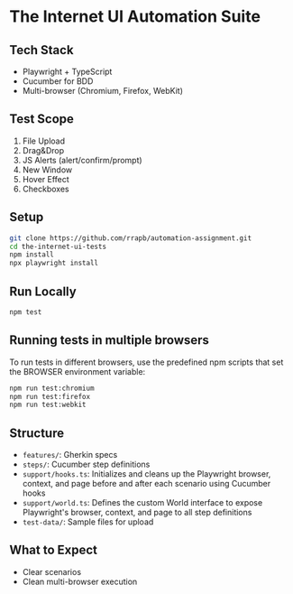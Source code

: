 # The Internet UI Automation Suite

## Tech Stack
- Playwright + TypeScript
- Cucumber for BDD
- Multi-browser (Chromium, Firefox, WebKit)

## Test Scope
1. File Upload  
2. Drag&Drop  
3. JS Alerts (alert/confirm/prompt)  
4. New Window  
5. Hover Effect  
6. Checkboxes

## Setup
```bash
git clone https://github.com/rrapb/automation-assignment.git
cd the-internet-ui-tests
npm install
npx playwright install
```

## Run Locally
```bash
npm test
```
## Running tests in multiple browsers

To run tests in different browsers, use the predefined npm scripts that set the BROWSER environment variable:

```bash
npm run test:chromium
npm run test:firefox
npm run test:webkit
```


## Structure
- `features/`: Gherkin specs  
- `steps/`: Cucumber step definitions  
- `support/hooks.ts`: Initializes and cleans up the Playwright browser, context, and page before and after each scenario using Cucumber hooks  
- `support/world.ts`: Defines the custom World interface to expose Playwright's browser, context, and page to all step definitions  
- `test-data/`: Sample files for upload  

## What to Expect
- Clear scenarios
- Clean multi-browser execution

